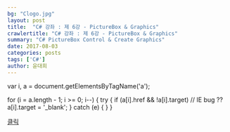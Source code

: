 ```yaml
---
bg: "Clogo.jpg"
layout: post
title:  "C# 강좌 : 제 6강 - PictureBox & Graphics"
crawlertitle: "C# 강좌 : 제 6강 - PictureBox & Graphics"
summary: "C# PictureBox Control & Create Graphics"
date: 2017-08-03
categories: posts
tags: ['C#']
author: 윤대희
---
```


var i, a = document.getElementsByTagName('a');
 
for (i = a.length - 1; i >= 0; i--)
{
  try
  {
    if (a[i].href && !a[i].target)  // IE bug ??
      a[i].target = '_blank';
  } catch (e) { }
}




[클릭][download]

[download]: https://drive.google.com/file/d/0B4mfyOc47NkcQTFaQU5JRll1YUk/view?usp=sharing
